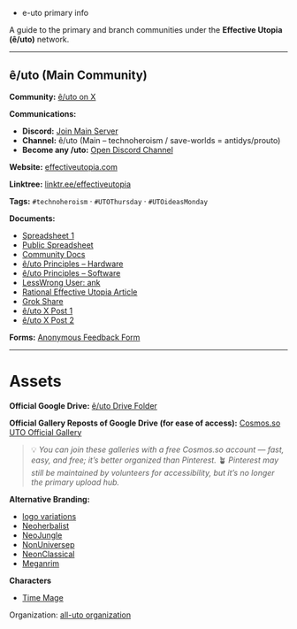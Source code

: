 * e-uto primary info

A guide to the primary and branch communities under the **Effective Utopia (ê/uto)** network.

---

## ê/uto (Main Community)

**Community:** [ê/uto on X](https://x.com/i/communities/1972120319398760959)

**Communications:**

* **Discord:** [Join Main Server](https://discord.gg/P9suffJv)
* **Channel:** ê/uto (Main – technoheroism / save-worlds = antidys/prouto)
* **Become any /uto:** [Open Discord Channel](https://discord.com/channels/1390059453579006022/1400224710414827631)

**Website:** [effectiveutopia.com](https://effectiveutopia.com/)

**Linktree:** [linktr.ee/effectiveutopia](https://linktr.ee/effectiveutopia)

**Tags:**
`#technoheroism` · `#UTOThursday` · `#UTOideasMonday`

**Documents:**

* [Spreadsheet 1](https://docs.google.com/spreadsheets/d/1MdaJZFffoT47z7x7S6Kc9nUwHssbwGVL1iemuZ7bde4/edit?gid=913268082#gid=913268082)
* [Public Spreadsheet](https://docs.google.com/spreadsheets/d/e/2PACX-1vTPKkHQyCVegvg-77Ymtd_YndIqcSuIKYM60VR7cw_Cc9Lss8mE3TUzXXveZyYzoX25aU2s0Qr9lzle/pubhtml?gid=913268082&single=true)
* [Community Docs](https://docs.google.com/document/d/1Rqt7jQEP5QAmwEcMd-X0nsfxJECuYKX0QtwiSBYlLZ0/edit?tab=t.0#heading=h.bp45x6gtoc7x)
* [ê/uto Principles – Hardware](https://melonusk.substack.com/p/notes-on-euto-principles-and-tenets#%C2%A7the-main-hardware-side-proposal-the-safe-gpu-cloud)
* [ê/uto Principles – Software](https://melonusk.substack.com/p/notes-on-euto-principles-and-tenets?open=false#%C2%A7part-the-main-software-and-game-proposal-math-proven-safe-ai-non-ai-ai-place-ai)
* [LessWrong User: ank](https://www.lesswrong.com/users/ank?from=post_header)
* [Rational Effective Utopia Article](https://www.lesswrong.com/posts/LaruPAWaZk9KpC25A/rational-effective-utopia-and-narrow-way-there-math-proven)
* [Grok Share](https://grok.com/share/c2hhcmQtMg%3D%3D_33ad589a-8be6-4dfd-b676-54fa5fdf5dd6)
* [ê/uto X Post 1](https://x.com/MaskedMelonUsk/status/1966653895398088872)
* [ê/uto X Post 2](https://x.com/MaskedMelonUsk/status/1966336669956616351)

**Forms:** [Anonymous Feedback Form](https://www.admonymous.co/melonusk)

---

# Assets

**Official Google Drive:**
[ê/uto Drive Folder](https://drive.google.com/drive/folders/1yNfQtLtxMBy8p95NNJNWQV2nZ9SopIIU?)

**Official Gallery Reposts of Google Drive (for ease of access):**
[Cosmos.so UTO Official Gallery](https://www.cosmos.so/cosimosportinari/uto-official)

> 💡 *You can join these galleries with a free Cosmos.so account — fast, easy, and free; it’s better organized than Pinterest.*
> 🪴 *Pinterest may still be maintained by volunteers for accessibility, but it’s no longer the primary upload hub.*

**Alternative Branding:**
* [logo variations](https://www.cosmos.so/cosimosportinari/uto-variations)
* [Neoherbalist](https://www.cosmos.so/cosimosportinari/40k-techno-herbalist)
* [NeoJungle](https://www.cosmos.so/cosimosportinari/uto-neojungle1)
* [NonUniversep](https://www.cosmos.so/cosimosportinari/uto-neonuniverse1)
* [NeonClassical](https://www.cosmos.so/cosimosportinari/uto-neonclassical)
* [Meganrim](https://www.cosmos.so/cosimosportinari/meganrim1)

**Characters**
* [Time Mage](https://www.cosmos.so/cosimosportinari/uto-time-trickster)

Organization: [all-uto organization](https://github.com/all-uto)

